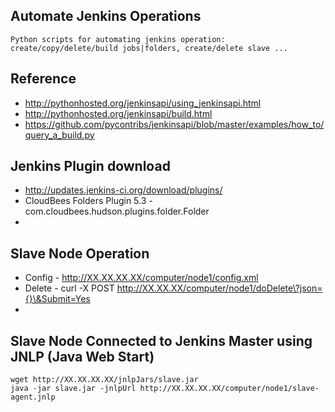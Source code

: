 ## Automate Jenkins Operations

```
Python scripts for automating jenkins operation: create/copy/delete/build jobs|folders, create/delete slave ...
```

## Reference
* http://pythonhosted.org/jenkinsapi/using_jenkinsapi.html
* http://pythonhosted.org/jenkinsapi/build.html
* https://github.com/pycontribs/jenkinsapi/blob/master/examples/how_to/query_a_build.py


## Jenkins Plugin download
* http://updates.jenkins-ci.org/download/plugins/
* CloudBees Folders Plugin 5.3 - com.cloudbees.hudson.plugins.folder.Folder
* 

## Slave Node Operation
* Config - http://XX.XX.XX.XX/computer/node1/config.xml 
* Delete - curl -X POST http://XX.XX.XX/computer/node1/doDelete\?json={}\&Submit=Yes
* 

## Slave Node Connected to Jenkins Master using JNLP (Java Web Start)
```
wget http://XX.XX.XX.XX/jnlpJars/slave.jar
java -jar slave.jar -jnlpUrl http://XX.XX.XX.XX/computer/node1/slave-agent.jnlp
```  

